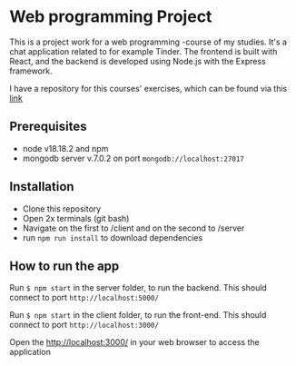 # Web programming Project

This is a project work for a web programming -course of my studies. It's a chat application related to for example Tinder. The frontend is built with React, and the backend is developed using Node.js with the Express framework.

I have a repository for this courses' exercises, which can be found via this [link](https://github.com/JanniT/Web_Programming_Course)

## Prerequisites
- node v18.18.2 and npm 
- mongodb server v.7.0.2 on port ```mongodb://localhost:27017```

## Installation
- Clone this repository
- Open 2x terminals (git bash)
- Navigate on the first to /client and on the second to /server
- run ```npm run install``` to download dependencies

## How to run the app
Run ```$ npm start``` in the server folder, to run the backend. This should connect to port ```http://localhost:5000/```

Run ```$ npm start``` in the client folder, to run the front-end. This should connect to port ```http://localhost:3000/```

Open the [http://localhost:3000/](http://localhost:3000/) in your web browser to access the application